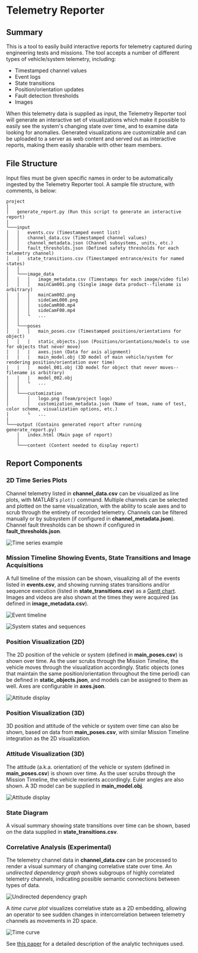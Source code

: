 Telemetry Reporter
===================

## Summary

This is a tool to easily build interactive reports for telemetry captured during engineering tests and missions. The tool accepts a number of different types of vehicle/system telemetry, including:

- Timestamped channel values
- Event logs
- State transitions
- Position/orientation updates
- Fault detection thresholds
- Images

When this telemetry data is supplied as input, the Telemetry Reporter tool will generate an interactive set of visualizations which make it possible to easily see the system's changing state over time, and to examine data looking for anomalies. Generated visualizations are customizable and can be uploaded to a server as web content and served out as interactive reports, making them easily sharable with other team members.

## File Structure

Input files must be given specific names in order to be automatically ingested by the Telemetry Reporter tool. A sample file structure, with comments, is below:

```
project
│
│   generate_report.py (Run this script to generate an interactive report)
│
└───input
│   │   events.csv (Timestamped event list)
│   │   channel_data.csv (Timestamped channel values)
│   │   channel_metadata.json (Channel subsystems, units, etc.)
│   │   fault_thresholds.json (Defined safety thresholds for each telemetry channel)
│   │   state_transitions.csv (Timestamped entrance/exits for named states)
│   │
│   └───image_data
│   │   │   image_metadata.csv (Timestamps for each image/video file)
│   │   │   mainCam001.png (Single image data product--filename is arbitrary)
│   │   │   mainCam002.png
│   │   │   sideCamL000.png
│   │   │   sideCamR00.mp4
│   │   │   sideCamF00.mp4
│   │   └   ...
│   │
│   └───poses
│   │   │   main_poses.csv (Timestamped positions/orientations for object)
│   │   |   static_objects.json (Positions/orientations/models to use for objects that never move)
│   │   |   axes.json (Data for axis alignment)
|   |   |   main_model.obj (3D model of main vehicle/system for rendering position/orientation over time)
|   |   |   model_001.obj (3D model for object that never moves--filename is arbitrary)
|   |   |   model_002.obj
│   │   └   ...
│   │
│   └───customization
│       │   logo.png (Team/project logo)
│       │   customization_metadata.json (Name of team, name of test, color scheme, visualization options, etc.)
|       └   ...
|
└───output (Contains generated report after running generate_report.py)
    │   index.html (Main page of report)
    │
    └───content (Content needed to display report)
```

## Report Components

### 2D Time Series Plots

Channel telemetry listed in **channel_data.csv** can be visualized as line plots, with MATLAB's ```plot()``` command. Multiple channels can be selected and plotted on the same visualization, with the ability to scale axes and to scrub through the entirety of recorded telemetry. Channels can be filtered manually or by subsystem (if configured in **channel_metadata.json**). Channel fault thresholds can be shown if configured in **fault_thresholds.json**.

![Time series example](readmeContent/time_series_example.png)

### Mission Timeline Showing Events, State Transitions and Image Acquisitions

A full timeline of the mission can be shown, visualizing all of the events listed in **events.csv**, and showing running states transitions and/or sequence execution (listed in **state_transitions.csv**) as a [Gantt chart](https://en.wikipedia.org/wiki/Gantt_chart). Images and videos are also shown at the times they were acquired (as defined in **image_metadata.csv**).

![Event timeline](readmeContent/event_timeline.png)

![System states and sequences](readmeContent/system_states_and_sequences.png)

### Position Visualization (2D)

The 2D position of the vehicle or system (defined in **main_poses.csv**) is shown over time. As the user scrubs through the Mission Timeline, the vehicle moves through the visualization accordingly. Static objects (ones that maintain the same position/orientation throughout the time period) can be defined in **static_objects.json**, and models can be assigned to them as well. Axes are configurable in **axes.json**.

![Attitude display](readmeContent/positive_viz_2d.png)

### Position Visualization (3D)

3D position and attitude of the vehicle or system over time can also be shown, based on data from **main_poses.csv**, with similar Mission Timeline integration as the 2D visualization.


### Attitude Visualization (3D)

The attitude (a.k.a. orientation) of the vehicle or system (defined in **main_poses.csv**) is shown over time. As the user scrubs through the Mission Timeline, the vehicle reorients accordingly. Euler angles are also shown. A 3D model can be supplied in **main_model.obj**.

![Attitude display](readmeContent/attitude_display.png)

### State Diagram

A visual summary showing state transitions over time can be shown, based on the data supplied in **state_transitions.csv**.


### Correlative Analysis (Experimental)

The telemetry channel data in **channel_data.csv** can be processed to render a visual summary of changing correlative state over time. An *undirected dependency graph* shows subgroups of highly correlated telemetry channels, indicating possible semantic connections between types of data.

![Undirected dependency graph](readmeContent/undirected_graph_example.png)

A *time curve plot* visualizes correlative state as a 2D embedding, allowing an operator to see sudden changes in intercorrelation between telemetry channels as movements in 2D space.

![Time curve](readmeContent/time_curve_example.png)

See [this paper](readmeContent/nathaniel_guy_masters_thesis.pdf) for a detailed description of the analytic techniques used.
